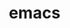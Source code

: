 ---
title: "emacs"
layout: cache
categories: [package, develop-2025-02-09]
meta: {"versions": ["29.4"], "compilers": ["gcc@=10.5.0", "gcc@=13.3.0"], "oss": ["centos7", "rhel8"], "platforms": ["linux"], "targets": ["aarch64", "x86_64_v3"], "stacks": ["developer-tools-aarch64-linux-gnu", "developer-tools-x86_64_v3-linux-gnu", "root"], "num_specs": 2, "num_specs_by_stack": {"root": 2, "developer-tools-x86_64_v3-linux-gnu": 1, "developer-tools-aarch64-linux-gnu": 1}}
spec_details: [{"hash": "iowf6y5jgijivhc5x7f7ocw4sh4yqhky", "compiler": "gcc@=10.5.0", "versions": ["29.4"], "os": "centos7", "platform": "linux", "target": "x86_64_v3", "variants": ["~X", "build_system=autotools", "~gui", "+json", "+native", "+tls", "toolkit=gtk", "+treesitter"], "stacks": ["root", "developer-tools-x86_64_v3-linux-gnu"], "size": "-", "tarball": "https://binaries.spack.io/develop-2025-02-09/build_cache/linux-centos7-x86_64_v3/gcc-10.5.0/emacs-29.4/linux-centos7-x86_64_v3-gcc-10.5.0-emacs-29.4-iowf6y5jgijivhc5x7f7ocw4sh4yqhky.spack"}, {"hash": "ymnmnjkrjjux4sxkvfmpftexe67vyl5g", "compiler": "gcc@=13.3.0", "versions": ["29.4"], "os": "rhel8", "platform": "linux", "target": "aarch64", "variants": ["~X", "build_system=autotools", "~gui", "+json", "+native", "+tls", "toolkit=gtk", "+treesitter"], "stacks": ["root", "developer-tools-aarch64-linux-gnu"], "size": "-", "tarball": "https://binaries.spack.io/develop-2025-02-09/build_cache/linux-rhel8-aarch64/gcc-13.3.0/emacs-29.4/linux-rhel8-aarch64-gcc-13.3.0-emacs-29.4-ymnmnjkrjjux4sxkvfmpftexe67vyl5g.spack"}]
---